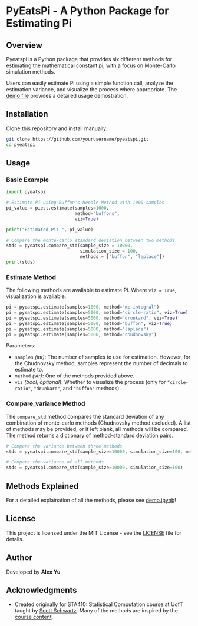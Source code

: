 # PyEatsPi - A Python Package for Estimating Pi

## Overview
Pyeatspi is a Python package that provides six different methods for estimating the mathematical constant pi, with a focus on Monte-Carlo simulation methods.

Users can easily estimate Pi using a simple function call, analyze the estimation variance, and visualize the process where appropriate. The [demo file](demo.ipynb) provides a detailed usage demostration.

## Installation
Clone this repository and install manually:

```sh
git clone https://github.com/yourusername/pyeatspi.git
cd pyeatspi
```

## Usage

### Basic Example
```python
import pyeatspi

# Estimate Pi using Buffon's Needle Method with 1000 samples
pi_value = piest.estimate(samples=1000,
                          method="buffons",
                          viz=True)

print("Estimated Pi: ", pi_value)

# Compare the monte-carlo standard deviation between two methods
stds = pyeatspi.compare_std(sample_size = 10000, 
                            simulation_size = 100, 
                            methods = ["buffon", "laplace"])
print(stds)
```

### Estimate Method

The following methods are avaliable to estimate Pi. Where `viz = True`, visualization is avaliable.
```python
pi = pyeatspi.estimate(samples=1000, method="mc-integral")
pi = pyeatspi.estimate(samples=5000, method="circle-ratio", viz=True)
pi = pyeatspi.estimate(samples=5000, method="drunkard", viz=True)
pi = pyeatspi.estimate(samples=5000, method="buffon", viz=True)
pi = pyeatspi.estimate(samples=5000, method="laplace")
pi = pyeatspi.estimate(samples=5000, method="chudnovsky")
```

Parameters:
- `samples` *(int)*: The number of samples to use for estimation. However, for the Chudnovsky method, samples represent the number of decimals to estimate to.
- `method` *(str)*: One of the methods provided above.
- `viz` *(bool, optional)*: Whether to visualize the process (only for `"circle-ratio"`, `"drunkard"`, and `"buffon"` methods).

### Compare_variance Method

The `compare_std` method compares the standard deviation of any combination of monte-carlo methods (Chudnovsky method excluded). A list of methods may be provided, or if left blank, all methods will be compared. The method returns a dictionary of method-standard deviation pairs.

```python
# Compare the variance between three methods
stds = pyeatspi.compare_std(sample_size=10000, simulation_size=100, methods=["buffon", "laplace", "drunkard"])

# Compare the variance of all methods
stds = pyeatspi.compare_std(sample_size=10000, simulation_size=100)
```

## Methods Explained

For a detailed explaination of all the methods, please see [demo.ipynb](demo.ipynb)!

## License
This project is licensed under the MIT License - see the [LICENSE](LICENSE) file for details.

## Author
Developed by **Alex Yu**

## Acknowledgments
- Created originally for STA410: Statistical Computation course at UofT taught by [Scott Schwartz](https://github.com/pointOfive/). Many of the methods are inspired by the [course content](https://github.com/pointOfive/STA410_tenfouroverandout).
